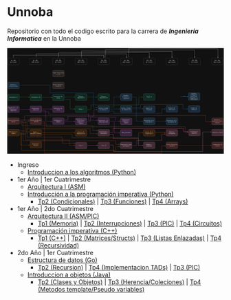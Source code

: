# Unnoba

Repositorio con todo el codigo escrito para la carrera de ***Ingenieria Informatica*** en la Unnoba

![Plan de estudios](https://github.com/kochq/unnoba/blob/main/assets/img/planEstudios.png?raw=true)

* Ingreso
  * [Introduccion a los algoritmos (Python)](algoritmos)
* 1er Año | 1er Cuatrimestre
  * [Arquitectura I (ASM) ](arquitectura)
  * [Introducción a la programación imperativa (Python) ](ipi)
    * [Tp2 (Condicionales)](ipi/unidad2/tp2) | [Tp3 (Funciones)](ipi/unidad3/tp3) | [Tp4 (Arrays)](ipi/unidad4/tp4)
* 1er Año | 2do Cuatrimestre
  * [Arquitectura II (ASM/PIC)](arquitectura2)
    * [Tp1 (Memoria)](arquitectura2/tp1) | [Tp2 (Interrupciones)](arquitectura2/tp2) | [Tp3 (PIC)](arquitectura2/tp3) | [Tp4 (Circuitos)](arquitectura2/tp4)
  * [Programación imperativa (C++)](pi)
    * [Tp1 (C++)](pi/unidad1/tp1) | [Tp2 (Matrices/Structs)](pi/unidad2/tp2) | [Tp3 (Listas Enlazadas)](pi/unidad3/tp3) | [Tp4 (Recursividad)](pi/unidad4/tp4)
* 2do Año | 1er Cuatrimestre
  * [Estructura de datos (Go)](estructuraDatos)
    * [Tp2 (Recursion)](estructuraDatos/tp02) | [Tp4 (Implementacion TADs)](estructuraDatos/tp04) | [Tp3 (PIC)](arquitectura2/tp3)
  * [Introduccion a objetos (Java)](intObj)
    * [Tp2 (Clases y Objetos)](intObj/tp02) | [Tp3 (Herencia/Coleciones)](intObj/tp03) | [Tp4 (Metodos template/Pseudo variables)](intObj/tp04)
